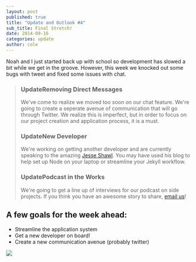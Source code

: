 ```yaml
---
layout: post
published: true
title: "Update and Outlook #4"
sub_title: Final Stretch!
date: 2014-09-16
categories: update
author: cole
---
```


Noah and I just started back up with school so development has slowed a bit while we get in the groove. However, this week we knocked out some bugs with tweet and fixed some issues with chat. 

<blockquote>
<h3><span class="update">Update</span>Removing Direct Messages</h3>
We've come to realize we moved too soon on our chat feature. We're going to create a seperate avenue of communication that will go through Twitter. We realize this is imperfect, but in order to focus on our project creation and application process, it is a must.

<h3><span class="update">Update</span>New Developer</h3>
We're working on getting another developer and are currently speaking to the amazing <a href="https://jesse.sh/">Jesse Shawl</a>. You may have used his blog to help set up Node on your laptop or streamline your Jekyll workflow.

<h3><span class="update">Update</span>Podcast in the Works</h3>
We're going to get a line up of interviews for our podcast on side projects. If you think you have an awesome story to share, <a href="mailto:us@meeet.co">email us</a>!

</blockquote>

## A few goals for the week ahead:

- Streamline the application system
- Get a new developer on board!
- Create a new communication avenue (probably twitter)

<img src="http://zippy.gfycat.com/WebbedBaggyAmericanbulldog.gif">
